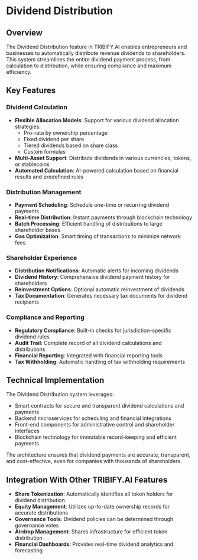 # Dividend Distribution

## Overview

The Dividend Distribution feature in TRIBIFY.AI enables entrepreneurs and businesses to automatically distribute revenue dividends to shareholders. This system streamlines the entire dividend payment process, from calculation to distribution, while ensuring compliance and maximum efficiency.

## Key Features

### Dividend Calculation

- **Flexible Allocation Models**: Support for various dividend allocation strategies:
  - Pro-rata by ownership percentage
  - Fixed dividend per share
  - Tiered dividends based on share class
  - Custom formulas
- **Multi-Asset Support**: Distribute dividends in various currencies, tokens, or stablecoins
- **Automated Calculation**: AI-powered calculation based on financial results and predefined rules

### Distribution Management

- **Payment Scheduling**: Schedule one-time or recurring dividend payments
- **Real-time Distribution**: Instant payments through blockchain technology
- **Batch Processing**: Efficient handling of distributions to large shareholder bases
- **Gas Optimization**: Smart timing of transactions to minimize network fees

### Shareholder Experience

- **Distribution Notifications**: Automatic alerts for incoming dividends
- **Dividend History**: Comprehensive dividend payment history for shareholders
- **Reinvestment Options**: Optional automatic reinvestment of dividends
- **Tax Documentation**: Generates necessary tax documents for dividend recipients

### Compliance and Reporting

- **Regulatory Compliance**: Built-in checks for jurisdiction-specific dividend rules
- **Audit Trail**: Complete record of all dividend calculations and distributions
- **Financial Reporting**: Integrated with financial reporting tools
- **Tax Withholding**: Automatic handling of tax withholding requirements

## Technical Implementation

The Dividend Distribution system leverages:

- Smart contracts for secure and transparent dividend calculations and payments
- Backend microservices for scheduling and financial integrations
- Front-end components for administrative control and shareholder interfaces
- Blockchain technology for immutable record-keeping and efficient payments

The architecture ensures that dividend payments are accurate, transparent, and cost-effective, even for companies with thousands of shareholders.

## Integration With Other TRIBIFY.AI Features

- **Share Tokenization**: Automatically identifies all token holders for dividend distribution
- **Equity Management**: Utilizes up-to-date ownership records for accurate distributions
- **Governance Tools**: Dividend policies can be determined through governance votes
- **Airdrop Management**: Shares infrastructure for efficient token distribution
- **Financial Dashboards**: Provides real-time dividend analytics and forecasting 